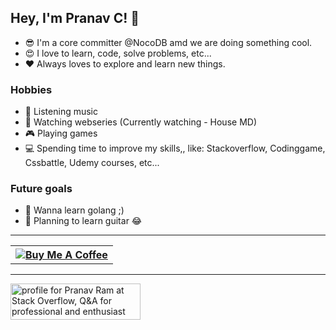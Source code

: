 ## Hey, I'm Pranav C! 👋

- 😎  I'm a core committer @NocoDB amd we are doing something cool.
- 😍  I love to learn, code, solve problems, etc...
- ♥️  Always loves to explore and learn new things.

### Hobbies

- 🎵  Listening music
- 🎦  Watching webseries (Currently watching - House MD)
- 🎮  Playing games
- 💻  Spending time to improve my skills,, like: Stackoverflow, Codinggame, Cssbattle, Udemy courses, etc...

### Future goals

- 🥅  Wanna learn golang ;)
- 🎸  Planning to learn guitar 😂

<!--#A Heartbroken Boy..............-->


----

<table><tr><th><a href="http://buymeacoff.ee/pranavc"><img src="https://www.buymeacoffee.com/assets/img/custom_images/orange_img.png" alt="Buy Me A Coffee"><a></th></tr><table>


----

 <a href="https://stackoverflow.com/users/3037257/pranav-ram">
<img src="https://stackoverflow.com/users/flair/3037257.png?theme=dark" width="208" height="58" alt="profile for Pranav Ram at Stack Overflow, Q&A for professional and enthusiast programmers" title="profile for Pranav Ram at Stack Overflow, Q&A for professional and enthusiast programmers">
</a> 
